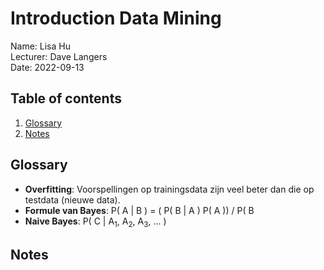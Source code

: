 # Introduction Data Mining
Name: Lisa Hu <br>
Lecturer: Dave Langers <br>
Date: 2022-09-13

## Table of contents
1. [Glossary](#glossary)
2. [Notes](#notes)

## Glossary
+ **Overfitting**: Voorspellingen op trainingsdata zijn veel beter dan die op testdata (nieuwe data).
+ **Formule van Bayes**: P( A | B ) = ( P( B | A )  P( A )) / P( B
+ **Naive Bayes**: P( C | A<sub>1</sub>, A<sub>2</sub>, A<sub>3</sub>, ... )   


## Notes
